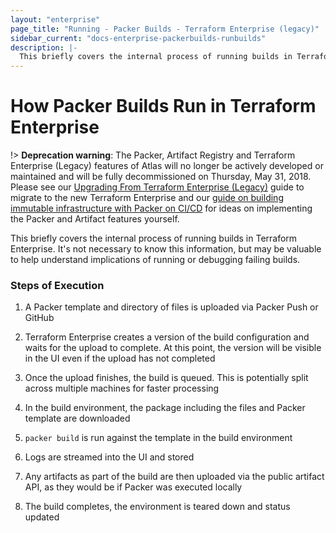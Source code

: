 ```yaml
---
layout: "enterprise"
page_title: "Running - Packer Builds - Terraform Enterprise (legacy)"
sidebar_current: "docs-enterprise-packerbuilds-runbuilds"
description: |-
  This briefly covers the internal process of running builds in Terraform Enterprise.
---
```


# How Packer Builds Run in Terraform Enterprise

!> **Deprecation warning**: The Packer, Artifact Registry and Terraform Enterprise (Legacy) features of Atlas will no longer be actively developed or maintained and will be fully decommissioned on Thursday, May 31, 2018. Please see our [Upgrading From Terraform Enterprise (Legacy)](/docs/enterprise/upgrade/index.html) guide to migrate to the new Terraform Enterprise and our [guide on building immutable infrastructure with Packer on CI/CD](https://www.packer.io/guides/packer-on-cicd/) for ideas on implementing the Packer and Artifact features yourself.

This briefly covers the internal process of running builds in Terraform
Enterprise. It's not necessary to know this information, but may be valuable to
help understand implications of running or debugging failing builds.

### Steps of Execution

1. A Packer template and directory of files is uploaded via Packer Push or
GitHub

2. Terraform Enterprise creates a version of the build configuration and waits
for the upload to complete. At this point, the version will be visible in the UI
even if the upload has not completed

3. Once the upload finishes, the build is queued. This is potentially split
across multiple machines for faster processing

4. In the build environment, the package including the files and Packer template
are downloaded

5. `packer build` is run against the template in the build environment

6. Logs are streamed into the UI and stored

7. Any artifacts as part of the build are then uploaded via the public artifact
API, as they would be if Packer was executed locally

8. The build completes, the environment is teared down and status updated

